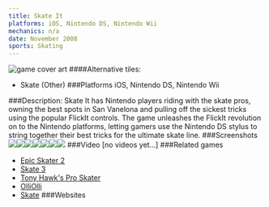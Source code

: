 ```yaml
---
title: Skate It
platforms: iOS, Nintendo DS, Nintendo Wii
mechanics: n/a
date: November 2008
sports: Skating 
---
```

![game cover art](//images.igdb.com/igdb/image/upload/t_cover_big/vjanb27ukqtwge2rqyoe.jpg "Logo Title Text 1")
####Alternative tiles:
* Skate (Other)
###Platforms
iOS, Nintendo DS, Nintendo Wii

###Description:
Skate It has Nintendo players riding with the skate pros, owning the best spots in San Vanelona and pulling off the sickest tricks using the popular FlickIt controls. The game unleashes the FlickIt revolution on to the Nintendo platforms, letting gamers use the Nintendo DS stylus to string together their best tricks for the ultimate skate line.
###Screenshots
<a target="_blank" rel="noopener noreferrer" href="//images.igdb.com/igdb/image/upload/t_cover_big/ly0wwql0flvmj7ivmzyb.jpg"><img src="//images.igdb.com/igdb/image/upload/t_thumb/ly0wwql0flvmj7ivmzyb.jpg"/></a><a target="_blank" rel="noopener noreferrer" href="//images.igdb.com/igdb/image/upload/t_cover_big/nyhiqoxaciqzuqoakor5.jpg"><img src="//images.igdb.com/igdb/image/upload/t_thumb/nyhiqoxaciqzuqoakor5.jpg"/></a><a target="_blank" rel="noopener noreferrer" href="//images.igdb.com/igdb/image/upload/t_cover_big/wcsvdrwfwwqj0p8o3pqn.jpg"><img src="//images.igdb.com/igdb/image/upload/t_thumb/wcsvdrwfwwqj0p8o3pqn.jpg"/></a><a target="_blank" rel="noopener noreferrer" href="//images.igdb.com/igdb/image/upload/t_cover_big/cz5i3xya6wdhej50plhv.jpg"><img src="//images.igdb.com/igdb/image/upload/t_thumb/cz5i3xya6wdhej50plhv.jpg"/></a><a target="_blank" rel="noopener noreferrer" href="//images.igdb.com/igdb/image/upload/t_cover_big/rxjel2qcyemahcs0c2fm.jpg"><img src="//images.igdb.com/igdb/image/upload/t_thumb/rxjel2qcyemahcs0c2fm.jpg"/></a><a target="_blank" rel="noopener noreferrer" href="//images.igdb.com/igdb/image/upload/t_cover_big/yfwej8uknt3iwknve7qw.jpg"><img src="//images.igdb.com/igdb/image/upload/t_thumb/yfwej8uknt3iwknve7qw.jpg"/></a><a target="_blank" rel="noopener noreferrer" href="//images.igdb.com/igdb/image/upload/t_cover_big/xgxuitmfl9afqdo2ojl5.jpg"><img src="//images.igdb.com/igdb/image/upload/t_thumb/xgxuitmfl9afqdo2ojl5.jpg"/></a>
###Video
[no videos yet...]
###Related games
* [Epic Skater 2](/games/epic-skater-2-71452/)
* [Skate 3](/games/skate-3-2587/)
* [Tony Hawk's Pro Skater](/games/tony-hawk-s-pro-skater-6692/)
* [OlliOlli](/games/olliolli-7768/)
* [Skate](/games/skate-2585/)
###Websites

